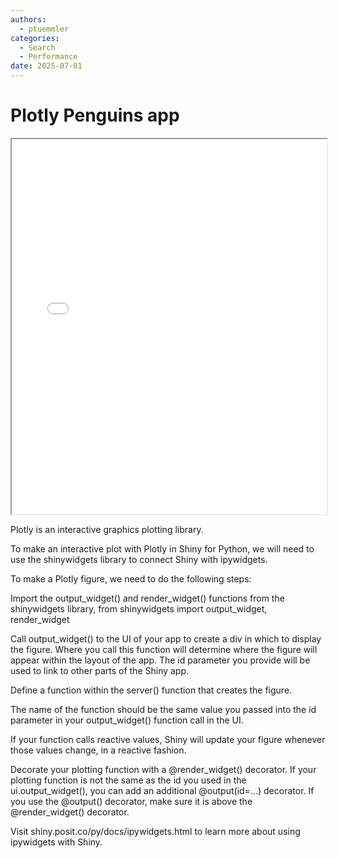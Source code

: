 ```yaml
---
authors:
  - ptuemmler
categories:
  - Search
  - Performance
date: 2025-07-01
---
```


# Plotly Penguins app

<div>
    <iframe src={{app_html()}} width="100%" height="600px"></iframe>
</div>

Plotly is an interactive graphics plotting library.

To make an interactive plot with Plotly in Shiny for Python, we will need to use the shinywidgets library to connect Shiny with ipywidgets.

To make a Plotly figure, we need to do the following steps:

Import the output_widget() and render_widget() functions from the shinywidgets library, from shinywidgets import output_widget, render_widget

Call output_widget() to the UI of your app to create a div in which to display the figure. Where you call this function will determine where the figure will appear within the layout of the app. The id parameter you provide will be used to link to other parts of the Shiny app.

Define a function within the server() function that creates the figure.

The name of the function should be the same value you passed into the id parameter in your output_widget() function call in the UI.

If your function calls reactive values, Shiny will update your figure whenever those values change, in a reactive fashion.

Decorate your plotting function with a @render_widget() decorator.
    If your plotting function is not the same as the id you used in the ui.output_widget(), you can add an additional @output(id=...) decorator.
    If you use the @output() decorator, make sure it is above the @render_widget() decorator.

Visit shiny.posit.co/py/docs/ipywidgets.html to learn more about using ipywidgets with Shiny.
